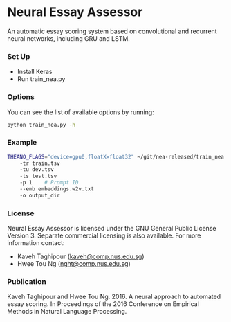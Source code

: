 # Neural Essay Assessor #

An automatic essay scoring system based on convolutional and recurrent neural networks, including GRU and LSTM.

### Set Up ###

* Install Keras
* Run train_nea.py

### Options ###

You can see the list of available options by running:
```bash
python train_nea.py -h
```
### Example ###

```bash
THEANO_FLAGS="device=gpu0,floatX=float32" ~/git/nea-released/train_nea.py
	-tr train.tsv
	-tu dev.tsv
	-ts test.tsv
	-p 1	# Prompt ID
	--emb embeddings.w2v.txt
	-o output_dir
```

### License ###

Neural Essay Assessor is licensed under the GNU General Public License Version 3. Separate commercial licensing is also available. For more information contact:

* Kaveh Taghipour (kaveh@comp.nus.edu.sg)
* Hwee Tou Ng (nght@comp.nus.edu.sg)

### Publication ###

Kaveh Taghipour and Hwee Tou Ng. 2016. A neural approach to automated essay scoring. In Proceedings of the 2016 Conference on Empirical Methods in Natural Language Processing.
